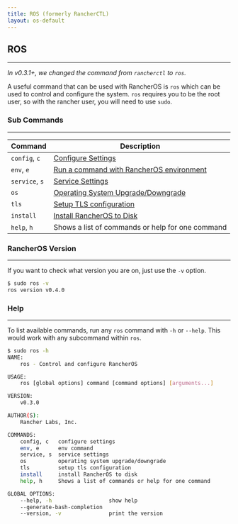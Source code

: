```yaml
---
title: ROS (formerly RancherCTL)
layout: os-default
---
```


## ROS
---
_In v0.3.1+, we changed the command from `rancherctl` to `ros`._

A useful command that can be used with RancherOS is `ros` which can be used to control and configure the system. `ros` requires you to be the root user, so with the rancher user, you will need to use `sudo`.

### Sub Commands
---
| Command       | Description                                                                                   |
|---------------|-----------------------------------------------------------------------------------------------|
|`config`, `c`  | [Configure Settings]({{site.baseurl}}/os/rancheros-tools/ros/config/)                         |
|`env`, `e`     | [Run a command with RancherOS environment]({{site.baseurl}}/os/rancheros-tools/ros/env/)      |
|`service`, `s` | [Service Settings]({{site.baseurl}}/os/rancheros-tools/ros/service/)                          |
|`os`           | [Operating System Upgrade/Downgrade]({{site.baseurl}}/os/rancheros-tools/ros/os/)             |
|`tls`          | [Setup TLS configuration]({{site.baseurl}}/os/rancheros-tools/ros/tls/)                       |
|`install`      | [Install RancherOS to Disk]({{site.baseurl}}/os/rancheros-tools/ros/install/)                 |
|`help`, `h`    | Shows a list of commands or help for one command                                              |


### RancherOS Version
---
If you want to check what version you are on, just use the `-v` option.

```sh
$ sudo ros -v
ros version v0.4.0
```

### Help
---
To list available commands, run any `ros` command with `-h` or `--help`. This would work with any subcommand within `ros`.

```sh
$ sudo ros -h
NAME:
    ros - Control and configure RancherOS

USAGE:
    ros [global options] command [command options] [arguments...]

VERSION:
    v0.3.0

AUTHOR(S): 
    Rancher Labs, Inc.  

COMMANDS:
    config, c   configure settings
    env, e      env command
    service, s  service settings
    os          operating system upgrade/downgrade
    tls         setup tls configuration
    install     install RancherOS to disk
    help, h     Shows a list of commands or help for one command

GLOBAL OPTIONS:
    --help, -h                  show help
    --generate-bash-completion	
    --version, -v               print the version
```

